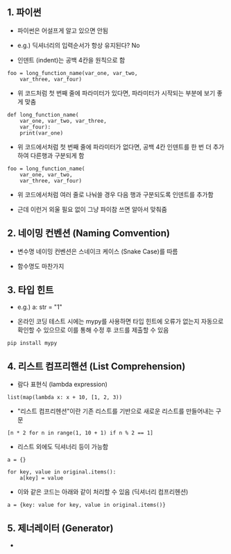 ## 1. 파이썬

- 파이썬은 어설프게 알고 있으면 안됨

- e.g.) 딕셔너리의 입력순서가 항상 유지된다? No

- 인덴트 (indent)는 공백 4칸을 원칙으로 함

```
foo = long_function_name(var_one, var_two,
	var_three, var_four)
```

- 위 코드처럼 첫 번째 줄에 파라미터가 있다면, 파라미터가 시작되는 부분에 보기 좋게 맞춤

```
def long_function_name(
	var_one, var_two, var_three,
	var_four):
	print(var_one)
```

- 위 코드에서처럼 첫 번째 줄에 파라미터가 없다면, 공백 4칸 인덴트를 한 번 더 추가하여 다른행과 구분되게 함

```
foo = long_function_name(
	var_one, var_two,
	var_three, var_four)
```

- 위 코드에서처럼 여러 줄로 나눠쓸 경우 다음 행과 구분되도록 인덴트를 추가함

- 근데 이런거 외울 필요 없이 그냥 파이참 쓰면 알아서 맞춰줌


## 2. 네이밍 컨벤션 (Naming Comvention)

- 변수명 네이밍 컨벤션은 스네이크 케이스 (Snake Case)를 따름

- 함수명도 마찬가지


## 3. 타입 힌트

- e.g.) a: str = "1"

- 온라인 코딩 테스트 시에는 mypy를 사용하면 타입 힌트에 오류가 없는지 자동으로 확인할 수 있으므로 이를 통해 수정 후 코드를 제출할 수 있음

```
pip install mypy
```


## 4. 리스트 컴프리핸션 (List Comprehension)

- 람다 표현식 (lambda expression)

```
list(map(lambda x: x + 10, [1, 2, 3))
```

- "리스트 컴프리헨션"이란 기존 리스트를 기반으로 새로운 리스트를 만들어내는 구문

```
[n * 2 for n in range(1, 10 + 1) if n % 2 == 1]
```

- 리스트 외에도 딕셔너리 등이 가능함

```
a = {}

for key, value in original.items():
	a[key] = value
```

- 이와 같은 코드는 아래와 같이 처리할 수 있음 (딕셔너리 컴프리헨션)

```
a = {key: value for key, value in original.items()}
```


## 5. 제너레이터 (Generator)

-


